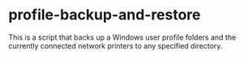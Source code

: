 # profile-backup-and-restore
This is a script that backs up a Windows user profile folders and the currently connected network printers to any specified directory.
